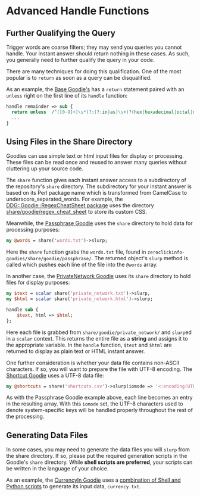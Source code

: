 # Advanced Handle Functions

## Further Qualifying the Query

Trigger words are coarse filters; they may send you queries you cannot handle. Your instant answer should return nothing in these cases.  As such, you generally need to further qualify the query in your code.

There are many techniques for doing this qualification.  One of the most popular is to `return` as soon as a query can be disqualified.

As an example, the [Base Goodie's](https://github.com/duckduckgo/zeroclickinfo-goodies/blob/master/lib/DDG/Goodie/Base.pm) has a `return` statement paired with an `unless` right on the first line of its `handle` function:

```perl
handle remainder => sub {
  return unless  /^([0-9]+)\s*(?:(?:in|as)\s+)?(hex|hexadecimal|octal|oct|binary|base\s*([0-9]+))$/;
  ...
}
```

## Using Files in the Share Directory

Goodies can use simple text or html input files for display or processing. These files can be read once and reused to answer many queries without cluttering up your source code.

The `share` function gives each instant answer access to a subdirectory of the repository's `share` directory. The subdirectory for your instant answer is based on its Perl package name which is transformed from CamelCase to underscore_separated_words.  For example, the [DDG::Goodie::RegexCheatSheet package](https://github.com/duckduckgo/zeroclickinfo-goodies/blob/master/lib/DDG/Goodie/RegexCheatSheet.pm) uses the directory [share/goodie/regex_cheat_sheet](https://github.com/duckduckgo/zeroclickinfo-goodies/tree/master/share/goodie/regex_cheat_sheet) to store its custom CSS.
<!-- /summary -->
Meanwhile, the [Passphrase Goodie](https://github.com/duckduckgo/zeroclickinfo-goodies/blob/master/lib/DDG/Goodie/Passphrase.pm) uses the `share` directory to hold data for processing purposes:

```perl
my @words = share('words.txt')->slurp;
```

Here the `share` function grabs the `words.txt` file, found in `zeroclickinfo-goodies/share/goodie/passphrase/`. The returned object's `slurp` method is called which pushes each line of the file into the `@words` array.

In another case, the [PrivateNetwork Goodie](https://github.com/duckduckgo/zeroclickinfo-goodies/blob/master/lib/DDG/Goodie/PrivateNetwork.pm) uses its `share` directory to hold files for display purposes:

```perl
my $text = scalar share('private_network.txt')->slurp,
my $html = scalar share('private_network.html')->slurp;

handle sub {
    $text, html => $html;
};
```

Here each file is grabbed from `share/goodie/private_network/` and `slurp`ed in a `scalar` context. This returns the entire file as a **string** and assigns it to the appropriate variable. In the `handle` function, `$text` and `$html` are returned to display as plain text or HTML instant answer.

One further consideration is whether your data file contains non-ASCII characters. If so, you will want to prepare the file with UTF-8 encoding.  The [Shortcut Goodie](https://github.com/duckduckgo/zeroclickinfo-goodies/blob/master/lib/DDG/Goodie/Shortcut.pm) uses a UTF-8 data file:

```perl
my @shortcuts = share('shortcuts.csv')->slurp(iomode => '<:encoding(UTF-8)');
```

As with the Passphrase Goodie example above, each line becomes an entry in the resulting array. With this `iomode` set, the UTF-8 characters used to denote system-specific keys will be handled properly throughout the rest of the processing.

## Generating Data Files

In some cases, you may need to generate the data files you will `slurp` from the share directory. If so, please put the required generation scripts in the Goodie's `share` directory. While **shell scripts are preferred**, your scripts can be written in the language of your choice.

As an example, the [CurrencyIn Goodie](https://github.com/duckduckgo/zeroclickinfo-goodies/tree/master/share/goodie/currency_in) uses a [combination of Shell and Python scripts](https://github.com/duckduckgo/zeroclickinfo-goodies/tree/master/share/goodie/currency_in) to generate its input data, `currency.txt`.
